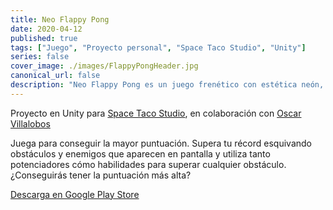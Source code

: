 ```yaml
---
title: Neo Flappy Pong
date: 2020-04-12
published: true
tags: ["Juego", "Proyecto personal", "Space Taco Studio", "Unity"]
series: false
cover_image: ./images/FlappyPongHeader.jpg
canonical_url: false
description: "Neo Flappy Pong es un juego frenético con estética neón, con una jugabilidad fácil de aprender pero difícil de dominar"
---
```


Proyecto en Unity para [Space Taco Studio](https://spacetaco.studio), en colaboración con [Oscar Villalobos](https://ovillalobos.es/)

Juega para conseguir la mayor puntuación. Supera tu récord esquivando obstáculos y enemigos que aparecen en pantalla y utiliza tanto potenciadores cómo habilidades para superar cualquier obstáculo.
¿Conseguirás tener la puntuación más alta?

[Descarga en Google Play Store](https://play.google.com/store/apps/details?id=com.marioramos.neoflappypong&hl=es_419)

